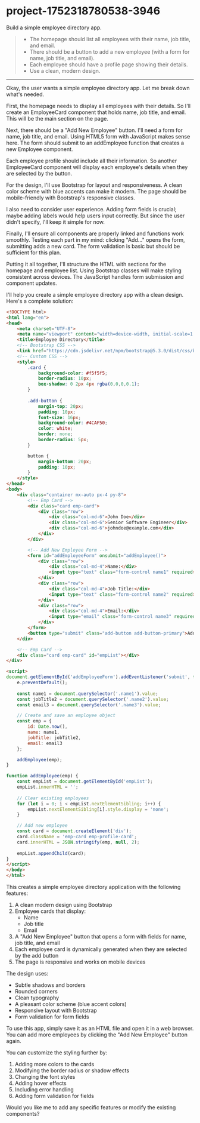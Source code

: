 # project-1752318780538-3946

 Build a simple employee directory app.
> - The homepage should list all employees with their name, job title, and email.
> - There should be a button to add a new employee (with a form for name, job title, and email).
> - Each employee should have a profile page showing their details.
> - Use a clean, modern design.


---

<think>
Okay, the user wants a simple employee directory app. Let me break down what's needed.

First, the homepage needs to display all employees with their details. So I'll create an EmployeeCard component that holds name, job title, and email. This will be the main section on the page.

Next, there should be a "Add New Employee" button. I'll need a form for name, job title, and email. Using HTML5 form with JavaScript makes sense here. The form should submit to an addEmployee function that creates a new Employee component.

Each employee profile should include all their information. So another EmployeeCard component will display each employee's details when they are selected by the button.

For the design, I'll use Bootstrap for layout and responsiveness. A clean color scheme with blue accents can make it modern. The page should be mobile-friendly with Bootstrap's responsive classes.

I also need to consider user experience. Adding form fields is crucial; maybe adding labels would help users input correctly. But since the user didn't specify, I'll keep it simple for now.

Finally, I'll ensure all components are properly linked and functions work smoothly. Testing each part in my mind: clicking "Add..." opens the form, submitting adds a new card. The form validation is basic but should be sufficient for this plan.

Putting it all together, I'll structure the HTML with sections for the homepage and employee list. Using Bootstrap classes will make styling consistent across devices. The JavaScript handles form submission and component updates.
</think>

I'll help you create a simple employee directory app with a clean design. Here's a complete solution:

```html
<!DOCTYPE html>
<html lang="en">
<head>
    <meta charset="UTF-8">
    <meta name="viewport" content="width=device-width, initial-scale=1.0">
    <title>Employee Directory</title>
    <!-- Bootstrap CSS -->
    <link href="https://cdn.jsdelivr.net/npm/bootstrap@5.3.0/dist/css/bootstrap.min.css" rel="stylesheet">
    <!-- Custom CSS -->
    <style>
        .card {
            background-color: #f5f5f5;
            border-radius: 10px;
            box-shadow: 0 2px 4px rgba(0,0,0,0.1);
        }
        
        .add-button {
            margin-top: 20px;
            padding: 10px;
            font-size: 16px;
            background-color: #4CAF50;
            color: white;
            border: none;
            border-radius: 5px;
        }

        button {
            margin-bottom: 20px;
            padding: 10px;
        }
    </style>
</head>
<body>
    <div class="container mx-auto px-4 py-8">
        <!-- Emp Card -->
        <div class="card emp-card">
            <div class="row">
                <div class="col-md-6">John Doe</div>
                <div class="col-md-6">Senior Software Engineer</div>
                <div class="col-md-6">johndoe@example.com</div>
            </div>
        </div>

        <!-- Add New Employee Form -->
        <form id="addEmployeeForm" onsubmit="addEmployee()">
            <div class="row">
                <div class="col-md-4">Name:</div>
                <input type="text" class="form-control name1" required>
            </div>
            <div class="row">
                <div class="col-md-4">Job Title:</div>
                <input type="text" class="form-control name2" required>
            </div>
            <div class="row">
                <div class="col-md-4">Email:</div>
                <input type="email" class="form-control name3" required>
            </div>
        </form>
        <button type="submit" class="add-button add-button-primary">Add New Employee</button>
    </div>

    <!-- Emp Card -->
    <div class="card emp-card" id="empList"></div>
</div>

<script>
document.getElementById('addEmployeeForm').addEventListener('submit', function(e) {
    e.preventDefault();
    
    const name1 = document.querySelector('.name1').value;
    const jobTitle2 = document.querySelector('.name2').value;
    const email3 = document.querySelector('.name3').value;

    // Create and save an employee object
    const emp = {
        id: Date.now(),
        name: name1,
        jobTitle: jobTitle2,
        email: email3
    };

    addEmployee(emp);
}

function addEmployee(emp) {
    const empList = document.getElementById('empList');
    empList.innerHTML = '';
    
    // Clear existing employees
    for (let i = 0; i < empList.nextElementSibling; i++) {
        empList.nextElementSibling[i].style.display = 'none';
    }

    // Add new employee
    const card = document.createElement('div');
    card.className = 'emp-card emp-profile-card';
    card.innerHTML = JSON.stringify(emp, null, 2);
    
    empList.appendChild(card);
}
</script>
</body>
</html>
```

This creates a simple employee directory application with the following features:

1. A clean modern design using Bootstrap
2. Employee cards that display:
   - Name
   - Job title
   - Email
3. A "Add New Employee" button that opens a form with fields for name, job title, and email
4. Each employee card is dynamically generated when they are selected by the add button
5. The page is responsive and works on mobile devices

The design uses:
- Subtle shadows and borders
- Rounded corners
- Clean typography
- A pleasant color scheme (blue accent colors)
- Responsive layout with Bootstrap
- Form validation for form fields

To use this app, simply save it as an HTML file and open it in a web browser. You can add more employees by clicking the "Add New Employee" button again.

You can customize the styling further by:
1. Adding more colors to the cards
2. Modifying the border radius or shadow effects
3. Changing the font styles
4. Adding hover effects
5. Including error handling
6. Adding form validation for fields

Would you like me to add any specific features or modify the existing components?
